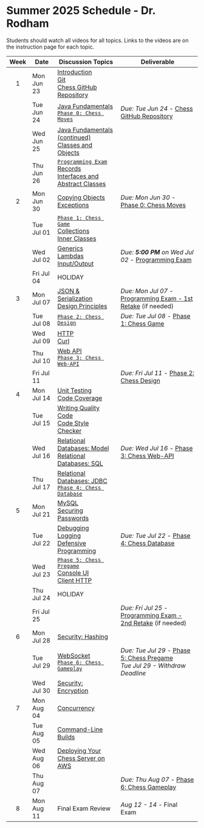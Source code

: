 # Summer 2025 Schedule - Dr. Rodham

Students should watch all videos for all topics. Links to the videos are on the instruction page for each topic.


| Week | Date       | Discussion Topics                                                | Deliverable                              |
| :--: | ---------- | ----------------------------------------------------------------- | ---------------------------------------- |
|  1   | Mon Jun 23  | [Introduction](https://github.com/softwareconstruction240/softwareconstruction/blob/main/instruction/introduction/introduction.md)<br /> [Git](https://github.com/softwareconstruction240/softwareconstruction/blob/main/instruction/git/git.md)<br /> [Chess GitHub Repository](https://github.com/softwareconstruction240/softwareconstruction/blob/main/chess/chess-github-repository/chess-github-repository.md) | |
|      | Tue Jun 24 | [Java Fundamentals](https://github.com/softwareconstruction240/softwareconstruction/blob/main/instruction/java-fundamentals/java-fundamentals.md)<br/> [`Phase 0: Chess Moves`](https://github.com/softwareconstruction240/softwareconstruction/blob/main/chess/0-chess-moves/chess-moves.md) | _Due: Tue Jun 24_ - [Chess GitHub Repository](https://github.com/softwareconstruction240/softwareconstruction/blob/main/chess/chess-github-repository/chess-github-repository.md) |
|      | Wed Jun 25 | [Java Fundamentals (continued)](https://github.com/softwareconstruction240/softwareconstruction/blob/main/instruction/java-fundamentals/java-fundamentals.md)<br /> [Classes and Objects](https://github.com/softwareconstruction240/softwareconstruction/blob/main/instruction/classes-and-objects/classes-and-objects.md) | |
|      | Thu Jun 26 | [`Programming Exam`](https://github.com/softwareconstruction240/softwareconstruction/blob/main/instruction/programming-exam/programming-exam.md) <br /> [Records](https://github.com/softwareconstruction240/softwareconstruction/blob/main/instruction/records/records.md)<br /> [Interfaces and Abstract Classes](https://github.com/softwareconstruction240/softwareconstruction/blob/main/instruction/interfaces-abstract-classes/interfaces-and-abstract-classes.md)<br /> |  |
|  2   | Mon Jun 30 | [Copying Objects](https://github.com/softwareconstruction240/softwareconstruction/blob/main/instruction/copying-objects/copying-objects.md)<br/> [Exceptions](https://github.com/softwareconstruction240/softwareconstruction/blob/main/instruction/exceptions/exceptions.md) | _Due: Mon Jun 30_ - [Phase 0: Chess Moves](https://github.com/softwareconstruction240/softwareconstruction/blob/main/chess/0-chess-moves/chess-moves.md) |
|      | Tue Jul 01 |[`Phase 1: Chess Game`](https://github.com/softwareconstruction240/softwareconstruction/blob/main/chess/1-chess-game/chess-game.md)<br /> [Collections](https://github.com/softwareconstruction240/softwareconstruction/blob/main/instruction/collections/collections.md)<br/> [Inner Classes](https://github.com/softwareconstruction240/softwareconstruction/blob/main/instruction/inner-classes/inner-classes.md)<br/> | |
|      | Wed Jul 02 | [Generics](https://github.com/softwareconstruction240/softwareconstruction/blob/main/instruction/generics/generics.md)<br/> [Lambdas](https://github.com/softwareconstruction240/softwareconstruction/blob/main/instruction/lambdas/lambdas.md)<br/> [Input/Output](https://github.com/softwareconstruction240/softwareconstruction/blob/main/instruction/io/io.md)<br/> | _Due: **5:00 PM** on Wed Jul 02_ - [Programming Exam](https://github.com/softwareconstruction240/softwareconstruction/blob/main/instruction/programming-exam/programming-exam.md) |
|      | Fri Jul 04 | HOLIDAY | |
|  3   | Mon Jul 07 | [JSON & Serialization](https://github.com/softwareconstruction240/softwareconstruction/blob/main/instruction/json/json.md)<br/> [Design Principles](https://github.com/softwareconstruction240/softwareconstruction/blob/main/instruction/design-principles/design-principles.md) | _Due: Mon Jul 07_ - [Programming Exam - 1st Retake](https://github.com/softwareconstruction240/softwareconstruction/blob/main/instruction/programming-exam/programming-exam.md) (if needed) |
|      | Tue Jul 08 | [`Phase 2: Chess Design`](https://github.com/softwareconstruction240/softwareconstruction/blob/main/chess/2-server-design/server-design.md)<br/> | _Due: Tue Jul 08_ - [Phase 1: Chess Game](https://github.com/softwareconstruction240/softwareconstruction/blob/main/chess/1-chess-game/chess-game.md) |
|      | Wed Jul 09 | [HTTP](https://github.com/softwareconstruction240/softwareconstruction/blob/main/instruction/http/http.md)<br /> [Curl](https://github.com/softwareconstruction240/softwareconstruction/blob/main/instruction/curl/curl.md)<br/> |  |
|      | Thu Jul 10 | [Web API](https://github.com/softwareconstruction240/softwareconstruction/blob/main/instruction/web-api/web-api.md)<br/>[`Phase 3: Chess Web-API`](https://github.com/softwareconstruction240/softwareconstruction/blob/main/chess/3-web-api/web-api.md) |  |
|      | Fri Jul 11 |  | _Due: Fri Jul 11_ - [Phase 2: Chess Design](https://github.com/softwareconstruction240/softwareconstruction/blob/main/chess/2-server-design/server-design.md) |
|  4   | Mon Jul 14 | [Unit Testing](https://github.com/softwareconstruction240/softwareconstruction/blob/main/instruction/unit-testing/unit-testing.md)<br /> [Code Coverage](https://github.com/softwareconstruction240/softwareconstruction/blob/main/instruction/code-coverage/code-coverage.md) |  |
|      | Tue Jul 15 | [Writing Quality Code](https://github.com/softwareconstruction240/softwareconstruction/blob/main/instruction/quality-code/quality-code.md)<br /> [Code Style Checker](https://github.com/softwareconstruction240/softwareconstruction/blob/main/instruction/style-checker/style-checker.md) | |
|      | Wed Jul 16 | [Relational Databases: Model](https://github.com/softwareconstruction240/softwareconstruction/blob/main/instruction/db-model/db-model.md)<br /> [Relational Databases: SQL](https://github.com/softwareconstruction240/softwareconstruction/blob/main/instruction/db-sql/db-sql.md) |  _Due: Wed Jul 16_ - [Phase 3: Chess Web-API](https://github.com/softwareconstruction240/softwareconstruction/blob/main/chess/3-web-api/web-api.md) |
|      | Thu Jul 17 | [Relational Databases: JDBC](https://github.com/softwareconstruction240/softwareconstruction/blob/main/instruction/db-jdbc/db-jdbc.md)<br/> [`Phase 4: Chess Database`](https://github.com/softwareconstruction240/softwareconstruction/blob/main/chess/4-database/database.md) |  |
|  5   | Mon Jul 21 | [MySQL](https://github.com/softwareconstruction240/softwareconstruction/blob/main/instruction/mysql/mysql.md)<br />[Securing Passwords](https://github.com/softwareconstruction240/softwareconstruction/blob/main/instruction/securing-passwords/securing-passwords.md) | |
|      | Tue Jul 22 | [Debugging](https://github.com/softwareconstruction240/softwareconstruction/blob/main/instruction/debugging/debugging.md)<br/>  [Logging](https://github.com/softwareconstruction240/softwareconstruction/blob/main/instruction/logging/logging.md)<br/> [Defensive Programming](https://github.com/softwareconstruction240/softwareconstruction/blob/main/instruction/defensive-programming/defensive-programming.md)<br/> | _Due: Tue Jul 22_ - [Phase 4: Chess Database](https://github.com/softwareconstruction240/softwareconstruction/blob/main/chess/4-database/database.md) |
|      | Wed Jul 23 | [`Phase 5: Chess Pregame`](https://github.com/softwareconstruction240/softwareconstruction/blob/main/chess/5-pregame/pregame.md)<br/> [Console UI](https://github.com/softwareconstruction240/softwareconstruction/blob/main/instruction/console-ui/console-ui.md)<br/> [Client HTTP](https://github.com/softwareconstruction240/softwareconstruction/blob/main/instruction/web-api/web-api.md)<br /> | |
|      | Thu Jul 24 | HOLIDAY | |
|      | Fri Jul 25 | |  _Due: Fri Jul 25_ - [Programming Exam - 2nd Retake](https://github.com/softwareconstruction240/softwareconstruction/blob/main/instruction/programming-exam/programming-exam.md) (if needed) |
|  6   | Mon Jul 28 | [Security: Hashing](https://github.com/softwareconstruction240/softwareconstruction/blob/main/instruction/computer-security/computer-security.md)<br /> | |
|      | Tue Jul 29 | [WebSocket](https://github.com/softwareconstruction240/softwareconstruction/blob/main/instruction/websocket/websocket.md)<br />[`Phase 6: Chess Gameplay`](https://github.com/softwareconstruction240/softwareconstruction/blob/main/chess/6-gameplay/gameplay.md) | _Due: Tue Jul 29_ - [Phase 5: Chess Pregame](https://github.com/softwareconstruction240/softwareconstruction/blob/main/chess/5-pregame/pregame.md)<br/>_Tue Jul 29 - Withdraw Deadline_ |
|      | Wed Jul 30 | [Security: Encryption](https://github.com/softwareconstruction240/softwareconstruction/blob/main/instruction/computer-security/computer-security.md) |  |
|  7   | Mon Aug 04 | [Concurrency](https://github.com/softwareconstruction240/softwareconstruction/blob/main/instruction/concurrency/concurrency.md) | |
|      | Tue Aug 05 | [Command-Line Builds](https://github.com/softwareconstruction240/softwareconstruction/blob/main/instruction/command-line-builds/command-line-builds.md) | |
|      | Wed Aug 06 | [Deploying Your Chess Server on AWS](https://github.com/softwareconstruction240/softwareconstruction/blob/main/instruction/aws-chess-server/aws-chess-server.md)<br/> | |
|      | Thu Aug 07  | | _Due: Thu Aug 07_ - [Phase 6: Chess Gameplay](https://github.com/softwareconstruction240/softwareconstruction/blob/main/chess/6-gameplay/gameplay.md) |
|  8   | Mon Aug 11 | Final Exam Review | _Aug 12 - 14_ - Final Exam |
